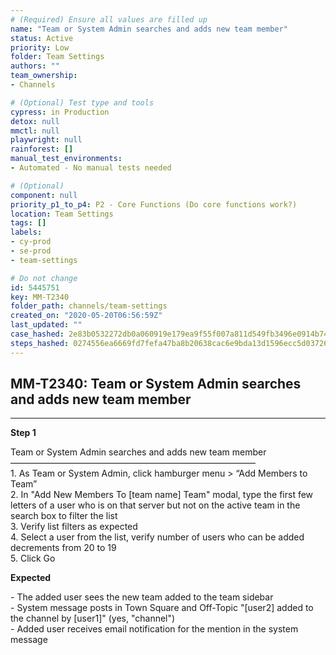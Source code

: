 ```yaml
---
# (Required) Ensure all values are filled up
name: "Team or System Admin searches and adds new team member"
status: Active
priority: Low
folder: Team Settings
authors: ""
team_ownership: 
- Channels

# (Optional) Test type and tools
cypress: in Production
detox: null
mmctl: null
playwright: null
rainforest: []
manual_test_environments: 
- Automated - No manual tests needed

# (Optional)
component: null
priority_p1_to_p4: P2 - Core Functions (Do core functions work?)
location: Team Settings
tags: []
labels: 
- cy-prod
- se-prod
- team-settings

# Do not change
id: 5445751
key: MM-T2340
folder_path: channels/team-settings
created_on: "2020-05-20T06:56:59Z"
last_updated: ""
case_hashed: 2e83b0532272db0a060919e179ea9f55f007a811d549fb3496e0914b7422104f7dc12791b4521baac8d7e97e5e4c2415
steps_hashed: 0274556ea6669fd7fefa47ba8b20638cac6e9bda13d1596ecc5d03726535f3a5d673f0be17e2f574d9a89e3e78c9dfaf
---
```


## MM-T2340: Team or System Admin searches and adds new team member

---

**Step 1**

Team or System Admin searches and adds new team member\
————————————————————————————\
1\. As Team or System Admin, click hamburger menu > “Add Members to Team”\
2\. In "Add New Members To \[team name] Team" modal, type the first few letters of a user who is on that server but not on the active team in the search box to filter the list\
3\. Verify list filters as expected\
4\. Select a user from the list, verify number of users who can be added decrements from 20 to 19\
5\. Click Go

**Expected**

\- The added user sees the new team added to the team sidebar\
\- System message posts in Town Square and Off-Topic "\[user2] added to the channel by \[user1]" (yes, "channel")\
\- Added user receives email notification for the mention in the system message
